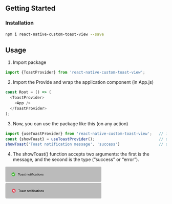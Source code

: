 
## Getting Started



### Installation

```bash
npm i react-native-custom-toast-view --save
```

## Usage

1. Import package
```javascript
import {ToastProvider} from 'react-native-custom-toast-view';
```
2. Import the Provide and wrap the application component (in App.js)
```javascript
const Root = () => (
  <ToastProvider>
    <App />
  </ToastProvider>
);
```
3. Now, you can use the package like this (on any action)
```javascript
import {useToastProvider} from 'react-native-custom-toast-view';   // import package
const {showToast} = useToastProvider();                            // use provider
showToast('Toast notification message', 'success')                 // use method direction
```

4. The showToast() function accepts two arguments: the first is the message, and the second is the type (“success” or “error”).
<img width=300 title="Success toast image" src="https://github.com/bhupesh987/react-native-animated-toast/blob/main/src/images/success.png">
<img width=300 title="Error toast image" src="https://github.com/bhupesh987/react-native-animated-toast/blob/main/src/images/error.png">

